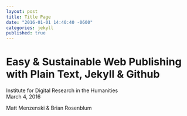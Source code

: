 ```yaml
---
layout: post
title: Title Page
date: "2016-01-01 14:40:40 -0600"
categories: jekyll
published: true
---
```



# Easy & Sustainable Web Publishing with Plain Text, Jekyll & Github

Institute for Digital Research in the Humanities  
March 4, 2016  

Matt Menzenski & Brian Rosenblum
